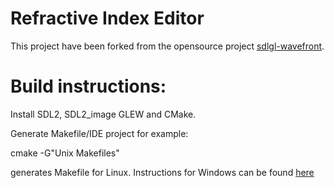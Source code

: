 # Refractive Index Editor

This project have been forked from the opensource project [sdlgl-wavefront](https://github.com/monguri/sdlgl3-wavefront).

# Build instructions:

Install SDL2, SDL2_image GLEW and CMake.

Generate Makefile/IDE project for example:

cmake -G"Unix Makefiles"

generates Makefile for Linux.
Instructions for Windows can be found [here](doc/Windows_Dev_Setup.html)